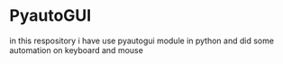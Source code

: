 # PyautoGUI
in this respository i have use pyautogui module in python and did some automation on keyboard and mouse 

